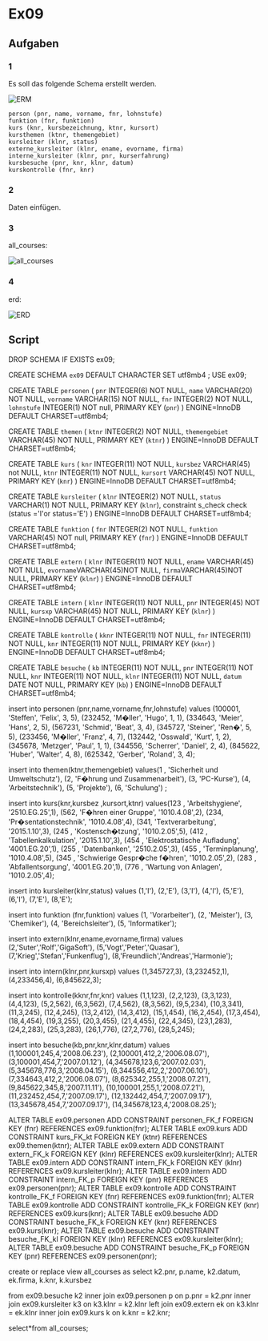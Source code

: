 # Ex09

## Aufgaben

### 1
Es soll das folgende Schema erstellt werden.

![**ERM**](ex09_1.JPG)

    person (pnr, name, vorname, fnr, lohnstufe)
    funktion (fnr, funktion)
    kurs (knr, kursbezeichnung, ktnr, kursort)
    kursthemen (ktnr, themengebiet)
    kursleiter (klnr, status)
    externe_kursleiter (klnr, ename, evorname, firma)
    interne_kursleiter (klnr, pnr, kurserfahrung)
    kursbesuche (pnr, knr, klnr, datum)
    kurskontrolle (fnr, knr)

### 2 
Daten einfügen.

### 3
all_courses:

![**all_courses**](ex09_2.JPG)

### 4
erd:

![**ERD**](ex09_3.JPG)

## Script
DROP SCHEMA IF EXISTS ex09;

CREATE SCHEMA `ex09` DEFAULT CHARACTER SET utf8mb4 ;
USE ex09;

CREATE TABLE `personen` (
`pnr` INTEGER(6) NOT NULL,
`name` VARCHAR(20) NOT NULL,
`vorname` VARCHAR(15) NOT NULL,
`fnr` INTEGER(2) NOT NULL,
`lohnstufe` INTEGER(1) NOT null,
PRIMARY KEY (`pnr`)
) ENGINE=InnoDB DEFAULT CHARSET=utf8mb4;

CREATE TABLE `themen` (
`ktnr` INTEGER(2) NOT NULL,
`themengebiet` VARCHAR(45) NOT NULL,
PRIMARY KEY (`ktnr`)
) ENGINE=InnoDB DEFAULT CHARSET=utf8mb4;

CREATE TABLE `kurs` (
`knr` INTEGER(11) NOT NULL,
`kursbez` VARCHAR(45) not NULL,
`ktnr` INTEGER(11) NOT NULL,
`kursort` VARCHAR(45) NOT NULL,
PRIMARY KEY (`knr`)
) ENGINE=InnoDB DEFAULT CHARSET=utf8mb4;

CREATE TABLE `kursleiter` (
`klnr` INTEGER(2) NOT NULL,
`status` VARCHAR(1) NOT NULL,
PRIMARY KEY (`klnr`),
constraint s_check
check (status ='I'or status='E')
) ENGINE=InnoDB DEFAULT CHARSET=utf8mb4;

CREATE TABLE `funktion` (
`fnr` INTEGER(2) NOT NULL,
`funktion` VARCHAR(45) NOT null,
PRIMARY KEY (`fnr`)
) ENGINE=InnoDB DEFAULT CHARSET=utf8mb4;

CREATE TABLE `extern` (
`klnr` INTEGER(11) NOT NULL,
`ename` VARCHAR(45) NOT NULL,
`evorname`VARCHAR(45)NOT NULL,
`firma`VARCHAR(45)NOT NULL,
PRIMARY KEY (`klnr`)
) ENGINE=InnoDB DEFAULT CHARSET=utf8mb4;

CREATE TABLE `intern` (
`klnr` INTEGER(11) NOT NULL,
`pnr` INTEGER(45) NOT NULL,
`kursxp` VARCHAR(45) NOT NULL,
PRIMARY KEY (`klnr`)
) ENGINE=InnoDB DEFAULT CHARSET=utf8mb4;

CREATE TABLE `kontrolle` (
`kknr` INTEGER(11) NOT NULL,
`fnr` INTEGER(11) NOT NULL,
`knr` INTEGER(11) NOT NULL,
PRIMARY KEY (`kknr`)
) ENGINE=InnoDB DEFAULT CHARSET=utf8mb4;

CREATE TABLE `besuche` (
`kb` INTEGER(11) NOT NULL,
`pnr` INTEGER(11) NOT NULL,
`knr` INTEGER(11) NOT NULL,
`klnr` INTEGER(11) NOT NULL,
`datum` DATE NOT NULL,
PRIMARY KEY (`kb`)
) ENGINE=InnoDB DEFAULT CHARSET=utf8mb4;

insert into personen (pnr,name,vorname,fnr,lohnstufe) values
(100001, 'Steffen', 'Felix', 3, 5),
(232452, 'M�ller', 'Hugo', 1, 1),
(334643, 'Meier', 'Hans', 2, 5),
(567231, 'Schmid', 'Beat', 3, 4),
(345727, 'Steiner', 'Ren�', 5, 5),
(233456, 'M�ller', 'Franz', 4, 7),
(132442, 'Osswald', 'Kurt', 1, 2),
(345678, 'Metzger', 'Paul', 1, 1),
(344556, 'Scherrer', 'Daniel', 2, 4),
(845622, 'Huber', 'Walter', 4, 8),
(625342, 'Gerber', 'Roland', 3, 4);

insert into themen(ktnr,themengebiet)
values(1 , 'Sicherheit und Umweltschutz'),
(2, 'F�hrung und Zusammenarbeit'), 
(3, 'PC-Kurse'), 
(4, 'Arbeitstechnik'),
(5, 'Projekte'),
(6, 'Schulung') ;

insert into kurs(knr,kursbez ,kursort,ktnr)
values(123 , 'Arbeitshygiene', '2510.EG.25',1),
(562, 'F�hren einer Gruppe', '1010.4.08',2), 
(234, 'Pr�sentationstechnik', '1010.4.08',4), 
(341, 'Textverarbeitung', '2015.1.10',3),
(245 , 'Kostensch�tzung', '1010.2.05',5),
(412 , 'Tabellenkalkulation', '2015.1.10',3),
(454 , 'Elektrostatische Aufladung', '4001.EG.20',1),
(255 , 'Datenbanken', '2510.2.05',3),
(455 , 'Terminplanung', '1010.4.08',5),
(345 , 'Schwierige Gespr�che f�hren', '1010.2.05',2),
(283 , 'Abfallentsorgung', '4001.EG.20',1),
(776 , 'Wartung von Anlagen', '1010.2.05',4); 

insert into  kursleiter(klnr,status) values
(1,'I'),
(2,'E'),
(3,'I'),
(4,'I'),
(5,'E'),
(6,'I'),
(7,'E'),
(8,'E');

insert into funktion (fnr,funktion) values
(1, 'Vorarbeiter'),
(2, 'Meister'),
(3, 'Chemiker'),
(4, 'Bereichsleiter'),
(5, 'Informatiker');

insert into  extern(klnr,ename,evorname,firma) values
(2,'Suter','Rolf','GigaSoft'),
(5,'Vogt','Peter','Quasar'),
(7,'Krieg','Stefan','Funkenflug'),
(8,'Freundlich','Andreas','Harmonie');

insert into  intern(klnr,pnr,kursxp) values
(1,345727,3),
(3,232452,1),
(4,233456,4),
(6,845622,3);

insert into  kontrolle(kknr,fnr,knr) values
(1,1,123),
(2,2,123),
(3,3,123),
(4,4,123),
(5,2,562),
(6,3,562),
(7,4,562),
(8,3,562),
(9,5,234),
(10,3,341),
(11,3,245),
(12,4,245),
(13,2,412),
(14,3,412),
(15,1,454),
(16,2,454),
(17,3,454),
(18,4,454),
(19,3,255),
(20,3,455),
(21,4,455),
(22,4,345),
(23,1,283),
(24,2,283),
(25,3,283),
(26,1,776),
(27,2,776),
(28,5,245);

insert into  besuche(kb,pnr,knr,klnr,datum) values
(1,100001,245,4,'2008.06.23'),
(2,100001,412,2,'2006.08.07'),
(3,100001,454,7,'2007.01.12'),
(4,345678,123,6,'2007.02.03'),
(5,345678,776,3,'2008.04.15'),
(6,344556,412,2,'2007.06.10'),
(7,334643,412,2,'2006.08.07'),
(8,625342,255,1,'2008.07.21'),
(9,845622,345,8,'2007.11.11'),
(10,100001,255,1,'2008.07.21'),
(11,232452,454,7,'2007.09.17'),
(12,132442,454,7,'2007.09.17'),
(13,345678,454,7,'2007.09.17'),
(14,345678,123,4,'2008.08.25');

ALTER TABLE ex09.personen ADD CONSTRAINT personen_FK_f FOREIGN KEY (fnr) REFERENCES ex09.funktion(fnr);
ALTER TABLE ex09.kurs ADD CONSTRAINT kurs_FK_kt FOREIGN KEY (ktnr) REFERENCES ex09.themen(ktnr);
ALTER TABLE ex09.extern ADD CONSTRAINT extern_FK_k FOREIGN KEY (klnr) REFERENCES ex09.kursleiter(klnr);
ALTER TABLE ex09.intern ADD CONSTRAINT intern_FK_k FOREIGN KEY (klnr) REFERENCES ex09.kursleiter(klnr);
ALTER TABLE ex09.intern ADD CONSTRAINT intern_FK_p FOREIGN KEY (pnr) REFERENCES ex09.personen(pnr);
ALTER TABLE ex09.kontrolle ADD CONSTRAINT kontrolle_FK_f FOREIGN KEY (fnr) REFERENCES ex09.funktion(fnr);
ALTER TABLE ex09.kontrolle ADD CONSTRAINT kontrolle_FK_k FOREIGN KEY (knr) REFERENCES ex09.kurs(knr);
ALTER TABLE ex09.besuche ADD CONSTRAINT besuche_FK_k FOREIGN KEY (knr) REFERENCES ex09.kurs(knr);
ALTER TABLE ex09.besuche ADD CONSTRAINT besuche_FK_kl FOREIGN KEY (klnr) REFERENCES ex09.kursleiter(klnr);
ALTER TABLE ex09.besuche ADD CONSTRAINT besuche_FK_p FOREIGN KEY (pnr) REFERENCES ex09.personen(pnr);

create or replace view all_courses
as select
	k2.pnr,
	p.name,
	k2.datum,
    ek.firma,
	k.knr,
    k.kursbez
    
from
    ex09.besuche k2
inner join ex09.personen p on
    p.pnr = k2.pnr
inner join ex09.kursleiter k3 on
    k3.klnr = k2.klnr
left join ex09.extern ek on
    k3.klnr = ek.klnr
inner join ex09.kurs k on
    k.knr = k2.knr;
 
  select*from all_courses;
